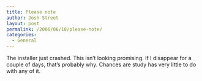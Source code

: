```yaml
---
title: Please note
author: Josh Street
layout: post
permalink: /2006/06/18/please-note/
categories:
  - General
---
```

The installer just crashed. This isn&#8217;t looking promising. If I disappear for a couple of days, that&#8217;s probably why. Chances are study has very little to do with any of it.